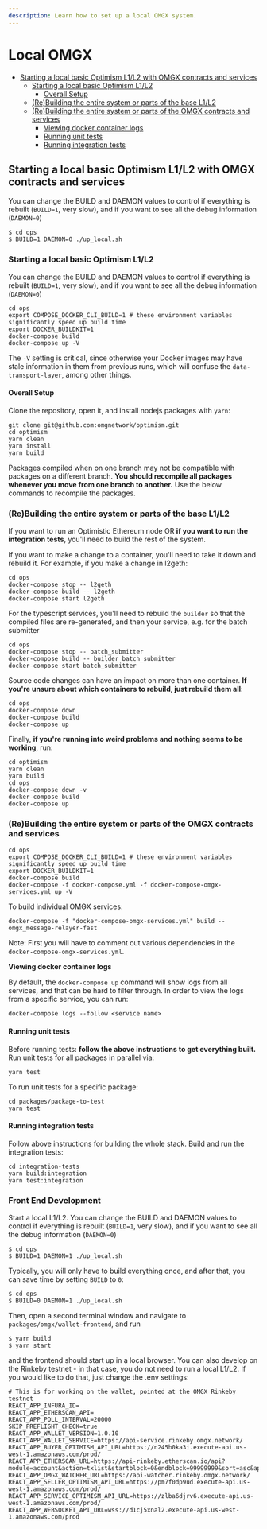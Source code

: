 ```yaml
---
description: Learn how to set up a local OMGX system.
---
```


# Local OMGX



* [Starting a local basic Optimism L1/L2 with OMGX contracts and services](https://github.com/omgnetwork/optimism/blob/develop/README_OMGX.md#starting-a-local-basic-optimism-l1-l2-with-omgx-contracts-and-services)
  * [Starting a local basic Optimism L1/L2](https://github.com/omgnetwork/optimism/blob/develop/README_OMGX.md#starting-a-local-basic-optimism-l1-l2)
    * [Overall Setup](https://github.com/omgnetwork/optimism/blob/develop/README_OMGX.md#overall-setup)
  * [\(Re\)Building the entire system or parts of the base L1/L2](https://github.com/omgnetwork/optimism/blob/develop/README_OMGX.md#-re-building-the-entire-system-or-parts-of-the-base-l1-l2)
  * [\(Re\)Building the entire system or parts of the OMGX contracts and services](https://github.com/omgnetwork/optimism/blob/develop/README_OMGX.md#-re-building-the-entire-system-or-parts-of-the-omgx-contracts-and-services)
    * [Viewing docker container logs](https://github.com/omgnetwork/optimism/blob/develop/README_OMGX.md#viewing-docker-container-logs)
    * [Running unit tests](https://github.com/omgnetwork/optimism/blob/develop/README_OMGX.md#running-unit-tests)
    * [Running integration tests](https://github.com/omgnetwork/optimism/blob/develop/README_OMGX.md#running-integration-tests)

## Starting a local basic Optimism L1/L2 with OMGX contracts and services

You can change the BUILD and DAEMON values to control if everything is rebuilt \(`BUILD=1`, very slow\), and if you want to see all the debug information \(`DAEMON=0`\)

```text
$ cd ops
$ BUILD=1 DAEMON=0 ./up_local.sh
```

### Starting a local basic Optimism L1/L2

You can change the BUILD and DAEMON values to control if everything is rebuilt \(`BUILD=1`, very slow\), and if you want to see all the debug information \(`DAEMON=0`\)

```text
cd ops
export COMPOSE_DOCKER_CLI_BUILD=1 # these environment variables significantly speed up build time
export DOCKER_BUILDKIT=1
docker-compose build 
docker-compose up -V
```

The `-V` setting is critical, since otherwise your Docker images may have stale information in them from previous runs, which will confuse the `data-transport-layer`, among other things.

#### Overall Setup

Clone the repository, open it, and install nodejs packages with `yarn`:

```text
git clone git@github.com:omgnetwork/optimism.git
cd optimism
yarn clean
yarn install
yarn build
```

Packages compiled when on one branch may not be compatible with packages on a different branch. **You should recompile all packages whenever you move from one branch to another.** Use the below commands to recompile the packages.

### \(Re\)Building the entire system or parts of the base L1/L2

If you want to run an Optimistic Ethereum node OR **if you want to run the integration tests**, you'll need to build the rest of the system.

If you want to make a change to a container, you'll need to take it down and rebuild it. For example, if you make a change in l2geth:

```text
cd ops
docker-compose stop -- l2geth
docker-compose build -- l2geth
docker-compose start l2geth
```

For the typescript services, you'll need to rebuild the `builder` so that the compiled files are re-generated, and then your service, e.g. for the batch submitter

```text
cd ops
docker-compose stop -- batch_submitter
docker-compose build -- builder batch_submitter
docker-compose start batch_submitter
```

Source code changes can have an impact on more than one container. **If you're unsure about which containers to rebuild, just rebuild them all**:

```text
cd ops
docker-compose down
docker-compose build
docker-compose up
```

Finally, **if you're running into weird problems and nothing seems to be working**, run:

```text
cd optimism
yarn clean
yarn build
cd ops
docker-compose down -v
docker-compose build
docker-compose up
```

### \(Re\)Building the entire system or parts of the OMGX contracts and services

```text
cd ops
export COMPOSE_DOCKER_CLI_BUILD=1 # these environment variables significantly speed up build time
export DOCKER_BUILDKIT=1
docker-compose build 
docker-compose -f docker-compose.yml -f docker-compose-omgx-services.yml up -V
```

To build individual OMGX services:

```text
docker-compose -f "docker-compose-omgx-services.yml" build -- omgx_message-relayer-fast
```

Note: First you will have to comment out various dependencies in the `docker-compose-omgx-services.yml`.

**Viewing docker container logs**

By default, the `docker-compose up` command will show logs from all services, and that can be hard to filter through. In order to view the logs from a specific service, you can run:

```text
docker-compose logs --follow <service name>
```

#### Running unit tests

Before running tests: **follow the above instructions to get everything built.** Run unit tests for all packages in parallel via:

```text
yarn test
```

To run unit tests for a specific package:

```text
cd packages/package-to-test
yarn test
```

#### Running integration tests

Follow above instructions for building the whole stack. Build and run the integration tests:

```text
cd integration-tests
yarn build:integration
yarn test:integration
```

### Front End Development

Start a local L1/L2. You can change the BUILD and DAEMON values to control if everything is rebuilt \(`BUILD=1`, very slow\), and if you want to see all the debug information \(`DAEMON=0`\)

```text
$ cd ops
$ BUILD=1 DAEMON=1 ./up_local.sh
```

Typically, you will only have to build everything once, and after that, you can save time by setting `BUILD` to `0`:

```text
$ cd ops
$ BUILD=0 DAEMON=1 ./up_local.sh
```

Then, open a second terminal window and navigate to `packages/omgx/wallet-frontend`, and run

```text
$ yarn build
$ yarn start
```

and the frontend should start up in a local browser. You can also develop on the Rinkeby testnet - in that case, you do not need to run a local L1/L2. If you would like to do that, just change the .env settings:

```text
# This is for working on the wallet, pointed at the OMGX Rinkeby testnet
REACT_APP_INFURA_ID=
REACT_APP_ETHERSCAN_API=
REACT_APP_POLL_INTERVAL=20000
SKIP_PREFLIGHT_CHECK=true
REACT_APP_WALLET_VERSION=1.0.10
REACT_APP_WALLET_SERVICE=https://api-service.rinkeby.omgx.network/
REACT_APP_BUYER_OPTIMISM_API_URL=https://n245h0ka3i.execute-api.us-west-1.amazonaws.com/prod/
REACT_APP_ETHERSCAN_URL=https://api-rinkeby.etherscan.io/api?module=account&action=txlist&startblock=0&endblock=99999999&sort=asc&apikey=
REACT_APP_OMGX_WATCHER_URL=https://api-watcher.rinkeby.omgx.network/
REACT_APP_SELLER_OPTIMISM_API_URL=https://pm7f0dp9ud.execute-api.us-west-1.amazonaws.com/prod/
REACT_APP_SERVICE_OPTIMISM_API_URL=https://zlba6djrv6.execute-api.us-west-1.amazonaws.com/prod/
REACT_APP_WEBSOCKET_API_URL=wss://d1cj5xnal2.execute-api.us-west-1.amazonaws.com/prod
```

